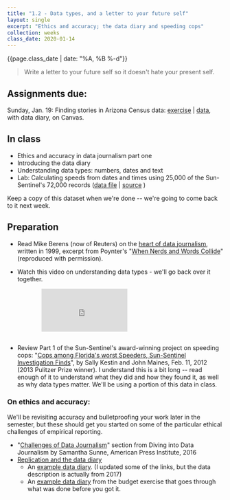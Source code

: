 ```yaml
---
title: "1.2 - Data types, and a letter to your future self"
layout: single
excerpt: "Ethics and accuracy; the data diary and speeding cops"
collection: weeks
class_date: 2020-01-14
---
```


{{page.class_date | date: "%A, %B %-d"}}

> Write a letter to your future self so it doesn't hate your present self.

## Assignments due:

Sunday, Jan. 19: Finding stories in Arizona Census data: [exercise]() \| [data](), with data diary, on Canvas.

## In class

* Ethics and accuracy in data journalism part one
* Introducing the data diary
* Understanding data types: numbers, dates and text
* Lab: Calculating speeds from dates and times using 25,000 of the Sun-Sentinel's 72,000 records ([data file]({{site.cdocs}}/assets/data/xlexamples/cops-transponders.xlsx) \| [source](http://databases.sun-sentinel.com/news/broward/ftlaudCopSpeeds/ftlaudCopSpeeds_list.php) )

Keep a copy of this dataset when we're done -- we're going to come back to it next week.

## Preparation

* Read Mike Berens (now of Reuters) on the [heart of data journalism]({{site.cdocs}}/assets/docs/berens_nerds_words.pdf), written in 1999, excerpt from Poynter's "[When Nerds and Words Collide](https://www.dropbox.com/s/qw60af018wh1bkf/nerds-and-words.pdf?dl=0)" (reproduced with permission).

* Watch this video on understanding data types - we'll go back over it together.

<iframe width="200" height="100" src="https://www.youtube.com/embed/AiYLwi-XNck" frameborder="0" allow="accelerometer; autoplay; encrypted-media; gyroscope; picture-in-picture" allowfullscreen style="margin-left:5rem;margin-bottom:15px;"></iframe>

* Review Part 1 of the Sun-Sentinel's award-winning project on speeding cops: "[Cops among Florida's worst Speeders, Sun-Sentinel Investigation Finds](https://www.sun-sentinel.com/local/fl-speeding-cops-20120211-story.html)", by Sally Kestin and John Maines, Feb. 11, 2012 (2013 Pulitzer Prize winner). I understand this is a bit long -- read enough of it to understand what they did and how they found it, as well as why data types matter. We'll be using a portion of this data in class.

### On ethics and accuracy:

We'll be revisiting accuracy and bulletproofing your work later in the semester, but these should get you started on some of the particular ethical challenges of empirical reporting.

* "[Challenges of Data Journalism](https://www.americanpressinstitute.org/publications/reports/strategy-studies/data-journalism/single-page/#challenges-of-data-journalism)" section from Diving into Data Journalism by Samantha Sunne, American Press Institute, 2016
* [Replication and the data diary]({{site.cdocs}}/general/04-data-diary)
    * An [example data diary](https://docs.google.com/document/d/1EzjZYKmr8u5QIIDEmVKCtyzlzie06VMyFRa2RRqmiT0/edit?usp=sharing). (I updated some of the links, but the data description is actually from 2017)
    * An [example data diary]({{site.cdocs}}/assets/docs/xl-mathreview-datadiary) from the budget exercise that goes through what was done before you got it.
